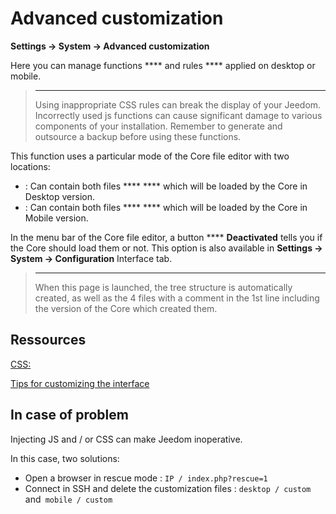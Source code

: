 # Advanced customization
**Settings → System → Advanced customization**

Here you can manage functions **** and rules **** applied on desktop or mobile.

> ****
>
> Using inappropriate CSS rules can break the display of your Jeedom. Incorrectly used js functions can cause significant damage to various components of your installation. Remember to generate and outsource a backup before using these functions.

This function uses a particular mode of the Core file editor with two locations:

-  : Can contain both files ****  **** which will be loaded by the Core in Desktop version.
-  : Can contain both files ****  **** which will be loaded by the Core in Mobile version.

In the menu bar of the Core file editor, a button ****  **Deactivated** tells you if the Core should load them or not. This option is also available in **Settings → System → Configuration** Interface tab.

> ****
>
> When this page is launched, the tree structure is automatically created, as well as the 4 files with a comment in the 1st line including the version of the Core which created them.

## Ressources

[CSS: ](https://developer.mozilla.org/en-US/docs/Web/CSS)

[](https://developer.mozilla.org/en-US/docs/Web/JavaScript)

[Tips for customizing the interface](https://kiboost.github.io/jeedom_docs/jeedomV4Tips/Interface/)

## In case of problem

Injecting JS and / or CSS can make Jeedom inoperative.

In this case, two solutions:

- Open a browser in rescue mode : `IP / index.php?rescue=1`
- Connect in SSH and delete the customization files : `desktop / custom` and` mobile / custom`

